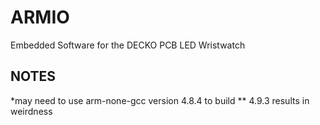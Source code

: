 # ARMIO
Embedded Software for the DECKO PCB LED Wristwatch


## NOTES
*may need to use arm-none-gcc version 4.8.4 to build
 ** 4.9.3 results in weirdness
